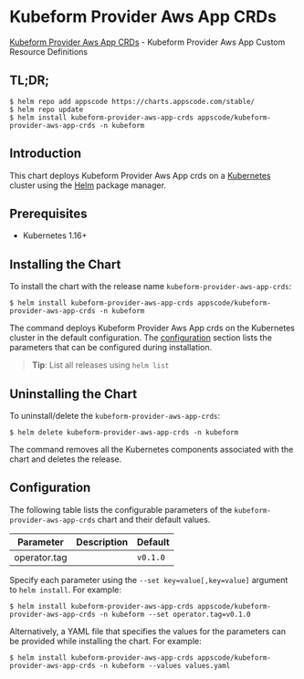 # Kubeform Provider Aws App CRDs

[Kubeform Provider Aws App CRDs](https://github.com/kubeform) - Kubeform Provider Aws App Custom Resource Definitions

## TL;DR;

```console
$ helm repo add appscode https://charts.appscode.com/stable/
$ helm repo update
$ helm install kubeform-provider-aws-app-crds appscode/kubeform-provider-aws-app-crds -n kubeform
```

## Introduction

This chart deploys Kubeform Provider Aws App crds on a [Kubernetes](http://kubernetes.io) cluster using the [Helm](https://helm.sh) package manager.

## Prerequisites

- Kubernetes 1.16+

## Installing the Chart

To install the chart with the release name `kubeform-provider-aws-app-crds`:

```console
$ helm install kubeform-provider-aws-app-crds appscode/kubeform-provider-aws-app-crds -n kubeform
```

The command deploys Kubeform Provider Aws App crds on the Kubernetes cluster in the default configuration. The [configuration](#configuration) section lists the parameters that can be configured during installation.

> **Tip**: List all releases using `helm list`

## Uninstalling the Chart

To uninstall/delete the `kubeform-provider-aws-app-crds`:

```console
$ helm delete kubeform-provider-aws-app-crds -n kubeform
```

The command removes all the Kubernetes components associated with the chart and deletes the release.

## Configuration

The following table lists the configurable parameters of the `kubeform-provider-aws-app-crds` chart and their default values.

|  Parameter   | Description | Default  |
|--------------|-------------|----------|
| operator.tag |             | `v0.1.0` |


Specify each parameter using the `--set key=value[,key=value]` argument to `helm install`. For example:

```console
$ helm install kubeform-provider-aws-app-crds appscode/kubeform-provider-aws-app-crds -n kubeform --set operator.tag=v0.1.0
```

Alternatively, a YAML file that specifies the values for the parameters can be provided while
installing the chart. For example:

```console
$ helm install kubeform-provider-aws-app-crds appscode/kubeform-provider-aws-app-crds -n kubeform --values values.yaml
```
